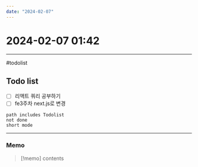 ```yaml
---
date: "2024-02-07"
---
```

# 2024-02-07 01:42
---

#todolist


## Todo list

- [ ] 리액트 쿼리 공부하기
- [ ] fe3주차 next.js로 변경
```tasks
path includes Todolist
not done
short mode
```
---
### Memo
> [!memo]
> contents
